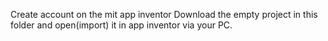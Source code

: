 Create account on the mit app inventor
Download the empty project in this folder and open(import) it in app inventor via your PC.
